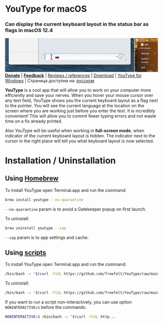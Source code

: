 # YouType for macOS
### Can display the current keyboard layout in the status bar as flags in macOS 12.4
![Screenshot1.png](Screenshot1.png)
[**Donate**](https://www.buymeacoffee.com/freefelt)  |  [**Feedback**](https://github.com/freefelt/YouType/issues/new)  |  [Reviews / references](reviews.md)  |  [Download](https://github.com/freefelt/YouType/raw/main/YouType.zip)  |  [YouType for Windows](Windows/README.md) |  Страница доступна на: [русском](README-rus.md)

**YouType** is a cool app that will allow you to work on your computer more efficiently and save your nerves. When you hover your mouse cursor over any text field, YouType shows you the current keyboard layout as a flag next to the pointer. You will see the current language at the location on the screen where you are working just before you enter the text. It is incredibly convenient! This will allow you to commit fewer typing errors and not waste time on a fix already printed.

Also YouType will be useful when working in **full-screen mode**, when indicator of the current keyboard layout is hidden. The indicator next to the cursor in the right place will tell you what keyboard layout is now selected.

# Installation / Uninstallation

## Using [Homebrew](https://github.com/Homebrew/homebrew-cask)
To install YouType open Terminal.app and run the command:
```bash
brew install youtype --no-quarantine
```
`--no-quarantine` param is to avoid a Gatekeeper popup on first launch.

To uninstall:
```bash
brew uninstall youtype --zap
```
`--zap` param is to app settings and cache.

## Using [scripts](https://github.com/freefelt/YouType/raw/main/Scripts)
To install YouType open Terminal.app and run the command:
```bash
/bin/bash -c "$(curl -fsSL https://github.com/freefelt/YouType/raw/main/Scripts/Installer.sh)"
```
To uninstall:
```bash
/bin/bash -c "$(curl -fsSL https://github.com/freefelt/YouType/raw/main/Scripts/Uninstaller.sh)"
```
If you want to run a script non-interactively, you can use option `NONINTERACTIVE=1` before the commands:
```bash
NONINTERACTIVE=1 /bin/bash -c "$(curl -fsSL http...
```
